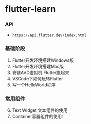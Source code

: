 # flutter-learn

### API 

* `https://api.flutter.dev/index.html`

### 基础阶段
1. Flutter开发环境搭建Windows版
2. Flutter开发环境搭建Mac版
3. 安装AVD虚拟机 Flutter跑起来
4. VSCode下如何玩转Flutter
5. 写一个HelloWorld程序

### 常用组件
6. Text Widget 文本组件的使用
7. Container容器组件的使用1